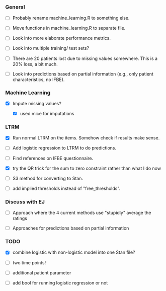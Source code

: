 ### General

- [ ] Probably rename machine_learning.R to something else.
- [ ] Move functions in machine_learning.R to separate file.
- [ ] Look into more elaborate performance metrics.
- [ ] Look into multiple training/ test sets?
- [ ] There are 20 patients lost due to missing values somewhere. This is a 20% loss, a bit much.
- [ ] Look into predictions based on partial information (e.g., only patient characteristics, no IFBE).


### Machine Learning

- [x] Impute missing values?
    - [x] used mice for imputations


### LTRM

- [x] Run normal LTRM on the items. Somehow check if results make sense.
- [ ] Add logistic regression to LTRM to do predictions.
- [ ] Find references on IFBE questionnaire.
- [x] try the QR trick for the sum to zero constraint rather than what I do now

- [ ] S3 method for converting to Stan.
- [ ] add implied thresholds instead of "free_thresholds".


### Discuss with EJ

- [ ] Approach where the 4 current methods use "stupidly" average the ratings
- [ ] Approaches for predictions based on partial information


### TODO

- [x] combine logistic with non-logistic model into one Stan file?
- [ ] two time points!
- [ ] additional patient parameter

- [ ] add bool for running logistic regression or not

